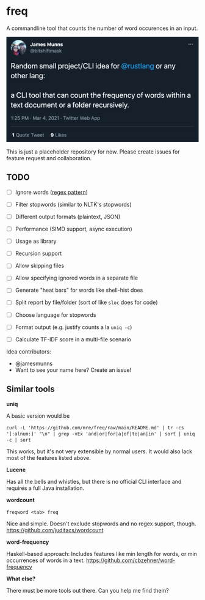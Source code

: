 # freq

A commandline tool that counts the number of word occurences in an input.

[![James Munns on Twitter](fixtures/tweet.png)](https://twitter.com/bitshiftmask/status/1367451210987544580)

This is just a placeholder repository for now.
Please create issues for feature request and collaboration.

## TODO

- [ ] Ignore words ([regex pattern](https://docs.rs/regex/latest/regex/struct.RegexSet.html))
- [ ] Filter stopwords (similar to NLTK's stopwords)
- [ ] Different output formats (plaintext, JSON)
- [ ] Performance (SIMD support, async execution)
- [ ] Usage as library
- [ ] Recursion support
- [ ] Allow skipping files
- [ ] Allow specifying ignored words in a separate file
- [ ] Generate "heat bars" for words like shell-hist does
- [ ] Split report by file/folder (sort of like `sloc` does for code)
- [ ] Choose language for stopwords
- [ ] Format output (e.g. justify counts a la `uniq -c`)
- [ ] Calculate TF-IDF score in a multi-file scenario



Idea contributors:

- @jamesmunns
- Want to see your name here? Create an issue!

## Similar tools

**uniq**

A basic version would be

```
curl -L 'https://github.com/mre/freq/raw/main/README.md' | tr -cs '[:alnum:]' "\n" | grep -vEx 'and|or|for|a|of|to|an|in' | sort | uniq -c | sort
```

This works, but it's not very extensible by normal users.
It would also lack most of the features listed above.

**Lucene**

Has all the bells and whistles, but there is no official CLI interface and requires a full Java installation.

**wordcount**

```freqword <tab> freq```

Nice and simple. Doesn't exclude stopwords and no regex support, though.
https://github.com/juditacs/wordcount

**word-frequency**

Haskell-based approach: Includes features like min length for words, or min occurrences of words in a text.
https://github.com/cbzehner/word-frequency

**What else?**

There must be more tools out there. Can you help me find them?
